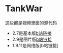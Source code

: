 # TankWar #

这些都是视频里面的源代码
* 2.7是基本版[b站链接](http://www.bilibili.com/video/av5949029/)
* 2.9是图片版[b站链接](http://www.bilibili.com/video/av7436669/)
* 1.9.11是网络版[b站链接]
